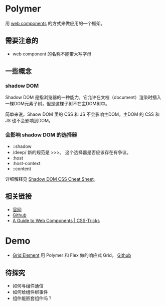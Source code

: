 # Polymer
用 [web components](http://webcomponents.org/) 的方式来做应用的一个框架。

## 需要注意的
* web component 的名称不能带大写字母

## 一些概念
### shadow DOM
Shadow DOM 是指浏览器的一种能力，它允许在文档（document）渲染时插入一棵DOM元素子树，但是这棵子树不在主DOM树中。

简单来说，Shaow DOM 里的 CSS 和 JS 不会影响主DOM，主DOM 的 CSS 和 JS 也不会影响到DOM。

### 会影响 shadow DOM 的选择器
* ::shadow
* /deep/ 新的规范是 >>>。 这个选择器是否应该存在有争议。
* :host
* :host-context
* ::content

详细解释见 [Shadow DOM CSS Cheat Sheet](http://robdodson.me/shadow-dom-css-cheat-sheet/)。


## 相关链接
* [官网](https://www.polymer-project.org/1.0/)
* [Github](https://github.com/Polymer/polymer)
* [A Guide to Web Components | CSS-Tricks](https://css-tricks.com/modular-future-web-components/)

# Demo
* [Grid Element](http://charbelrami.github.io/grid-element/) 用 Polymer 和 Flex 做的响应式 Grid。 [Github](https://github.com/charbelrami/grid-element)

## 待探究
* 如何与组件通信
* 如何给组件绑事件
* 组件能嵌套组件吗？

